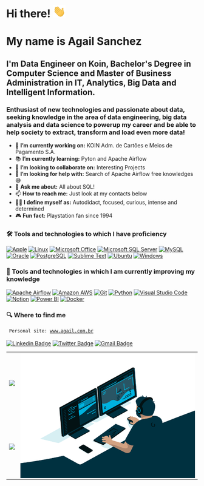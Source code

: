 # Hi there! <img src="https://github.com/agails/agails/blob/main/Hi.gif" height="32" />

# My name is Agail Sanchez

## I'm Data Engineer on Koin, Bachelor's Degree in Computer Science and Master of Business Administration in IT, Analytics, Big Data and Intelligent Information.

### Enthusiast of new technologies and passionate about data, seeking knowledge in the area of data engineering, big data analysis and data science to powerup my career and be able to help society to extract, transform and load even more data!

- 💼  **I’m currently working on:** KOIN Adm. de Cartões e Meios de Pagamento S.A.
- 📚  **I’m currently learning:** Pyton and Apache Airflow
- 🤝  **I’m looking to collaborate on:** Interesting Projects
- 🔬  **I’m looking for help with:** Search of Apache Airflow free knowledges 😅
- 💬  **Ask me about:** All about SQL!
- 📫  **How to reach me:** Just look at my contacts below
- 🥷🏼  **I define myself as:** Autodidact, focused, curious, intense and determined
- 🎮  **Fun fact:** Playstation fan since 1994

### 🛠  Tools and technologies to which I have proficiency
[![Apple](https://img.shields.io/badge/Apple-282C34?&message=Apple&logo=Apple&logoColor=FFFFFF)](https://apple.com)
[![Linux](https://img.shields.io/badge/Linux-282C34?&message=Linux&logo=Linux&logoColor=FFFFFF)](https://www.linuxfoundation.org)
[![Microsoft Office](https://img.shields.io/badge/Microsoft_Office-282C34?&message=Microsoft_Office&logo=Microsoft+Office&logoColor=D83B01)](https://office.com)
[![Microsoft SQL Server](https://img.shields.io/badge/MS_SQL_Server-282C34?&message=Microsoft_SQL_Server&logo=Microsoft+SQL+Server&logoColor=FE7A16)](https://www.microsoft.com/sql-server)
[![MySQL](https://img.shields.io/badge/MySQL-282C34?&message=MySQL&logo=MySQL&logoColor=0078D6)](https://mysql.com)
[![Oracle](https://img.shields.io/badge/Oracle-282C34?&message=Oracle&logo=Oracle&logoColor=F80000)](https://www.oracle.com/database/)
[![PostgreSQL](https://img.shields.io/badge/PostgreSQL-282C34?&message=PostgreSQL&logo=PostgreSQL&logoColor=3776AB)](https://www.postgresql.org)
[![Sublime Text](https://img.shields.io/badge/Sublime_Text-282C34?&message=Sublime_Text&logo=Sublime+Text&logoColor=FE7A16)](https://sublimetext.com)
[![Ubuntu](https://img.shields.io/badge/Ubuntu-282C34?&message=Ubuntu&logo=Ubuntu&logoColor=FE7A16)](https://ubuntu.com)
[![Windows](https://img.shields.io/badge/Windows-282C34?&message=Windows&logo=Windows&logoColor=0078D6)](https://www.microsoft.com/windows/)


### 📖  Tools and technologies in which I am currently improving my knowledge
[![Apache Airflow](https://img.shields.io/badge/Apache_Airflow-282C34?&message=Apache_Airflow&logo=Apache+Airflow&logoColor=FFFFFF)](https://airflow.apache.org)
[![Amazon AWS](https://img.shields.io/badge/Amazon_AWS-282C34?&message=Amazon_AWS&logo=Amazon+AWS&logoColor=FE7A16)](https://aws.amazon.com)
[![Git](https://img.shields.io/badge/Git-282C34?&message=Git&logo=Git&logoColor=F05032)](https://git-scm.com)
[![Python](https://img.shields.io/badge/Python-282C34?&message=Python&logo=Python&logoColor=3776AB)](https://www.python.org)
[![Visual Studio Code](https://img.shields.io/badge/VS_Code-282C34?&message=Visual_Studio_Code&logo=Visual+Studio+Code&logoColor=007ACC)](https://code.visualstudio.com)
[![Notion](https://img.shields.io/badge/Notion-282C34?&message=Notion&logo=Notion&logoColor=FFFFFF)](https://www.notion.so)
[![Power BI](https://img.shields.io/badge/Power_BI-282C34?&message=Power_BI&logo=Power+BI&logoColor=yellow)](https://powerbi.microsoft.com)
[![Docker](https://img.shields.io/badge/Docker-282C34?&message=Docker&logo=Docker&logoColor=2496ED)](https://docker.com)

### 🔍  Where to find me
<code> Personal site: <a href="http://www.agail.com.br">www.agail.com.br </a> </code><br><br>
[![Linkedin Badge](https://img.shields.io/badge/-LinkedIn-blue?style=for-the-badge&logo=Linkedin&logoColor=white&link=https:https://www.linkedin.com/in/agail)](https://www.linkedin.com/in/agail)
[![Twitter Badge](https://img.shields.io/badge/-Twitter-1ca0f1?style=for-the-badge&labelColor=1ca0f1&logo=twitter&logoColor=white&link=https://twitter.com/agails)](https://twitter.com/agails)
[![Gmail Badge](https://img.shields.io/badge/-Gmail-c14438?style=for-the-badge&logo=Gmail&logoColor=white&link=mailto:email@agail.com.br)](mailto:email@agail.com.br)

<table align='center'>
<tbody>
  <tr>
    <td class="tg-0pky"> <!-- Card -->
      <img height='150' src='https://github-readme-stats.vercel.app/api/top-langs/?username=agails&layout=compact'></td>
    <td rowspan="2" class="tg-0pky"><img align="right" alt="GIF" src="https://github.com/agails/agails/blob/main/code.gif?raw=true" width="510" height="330"/></td>
  </tr>
  <tr>
    <td class="tg-0pky"><img height='150' src='https://github-readme-stats.vercel.app/api?username=agails&show_icons=true&layout=compact'></td>
  </tr>
</tbody>
</table>
